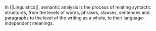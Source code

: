 In [[Linguistics]], semantic analysis is the process of relating syntactic structures, from the levels of words, phrases, clauses, sentences and paragraphs to the level of the writing as a whole, to their language-independent meanings.